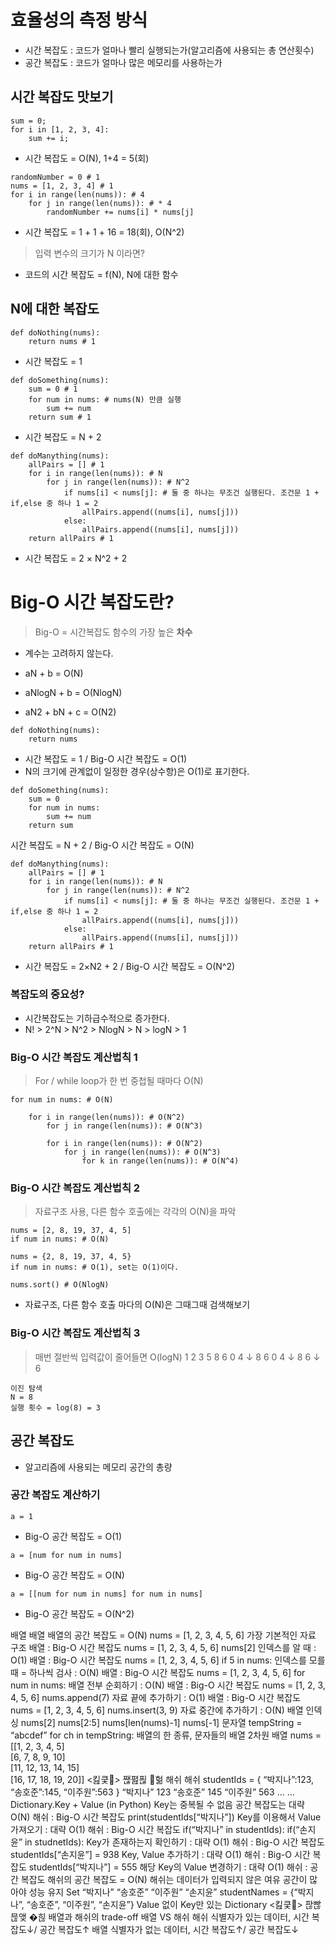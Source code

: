 # 효율성의 측정 방식

- 시간 복잡도 : 코드가 얼마나 빨리 실행되는가(알고리즘에 사용되는 총 연산횟수)
- 공간 복잡도 : 코드가 얼마나 많은 메모리를 사용하는가

## 시간 복잡도 맛보기
```
sum = 0;
for i in [1, 2, 3, 4]:
    sum += i;
```
- 시간 복잡도 = O(N), 1+4 = 5(회)
```
randomNumber = 0 # 1
nums = [1, 2, 3, 4] # 1
for i in range(len(nums)): # 4 
    for j in range(len(nums)): # * 4
        randomNumber += nums[i] * nums[j]
```
- 시간 복잡도 = 1 + 1 + 16 = 18(회), O(N^2)

> 입력 변수의 크기가 N 이라면?
- 코드의 시간 복잡도 = f(N), N에 대한 함수

## N에 대한 복잡도
```
def doNothing(nums):
    return nums # 1
```
- 시간 복잡도 = 1

```
def doSomething(nums):
    sum = 0 # 1
    for num in nums: # nums(N) 만큼 실행
        sum += num
    return sum # 1
```
- 시간 복잡도 = N + 2

```
def doManything(nums):
    allPairs = [] # 1
    for i in range(len(nums)): # N
        for j in range(len(nums)): # N^2
            if nums[i] < nums[j]: # 둘 중 하나는 무조건 실행된다. 조건문 1 + if,else 중 하나 1 = 2
                allPairs.append((nums[i], nums[j]))
            else:
                allPairs.append((nums[i], nums[j]))
    return allPairs # 1
```
- 시간 복잡도 = 2 × N^2 + 2

# Big-O 시간 복잡도란?

> Big-O = 시간복잡도 함수의 가장 높은 **차수**
- 계수는 고려하지 않는다.

- aN + b = O(N)
- aNlogN + b = O(NlogN)
- aN2 + bN + c = O(N2)

```
def doNothing(nums):
    return nums
```
- 시간 복잡도 = 1 / Big-O 시간 복잡도 = O(1)
- N의 크기에 관계없이 일정한 경우(상수항)은 O(1)로 표기한다.

```
def doSomething(nums):
    sum = 0
    for num in nums:
        sum += num
    return sum
```
시간 복잡도 = N + 2 / Big-O 시간 복잡도 = O(N)

```
def doManything(nums):
    allPairs = [] # 1
    for i in range(len(nums)): # N
        for j in range(len(nums)): # N^2
            if nums[i] < nums[j]: # 둘 중 하나는 무조건 실행된다. 조건문 1 + if,else 중 하나 1 = 2
                allPairs.append((nums[i], nums[j]))
            else:
                allPairs.append((nums[i], nums[j]))
    return allPairs # 1
```
- 시간 복잡도 = 2×N2 + 2 / Big-O 시간 복잡도 = O(N^2)

### 복잡도의 중요성?

- 시간복잡도는 기하급수적으로 증가한다.
- N! > 2^N > N^2 > NlogN > N > logN > 1

### Big-O 시간 복잡도 계산법칙 1

> For / while loop가 한 번 중첩될 때마다 O(N)
```
for num in nums: # O(N)
```
```
    for i in range(len(nums)): # O(N^2)
        for j in range(len(nums)): # O(N^3)
```
```
        for i in range(len(nums)): # O(N^2)
            for j in range(len(nums)): # O(N^3)
                for k in range(len(nums)): # O(N^4)
```

### Big-O 시간 복잡도 계산법칙 2

> 자료구조 사용, 다른 함수 호출에는 각각의 O(N)을 파악
```
nums = [2, 8, 19, 37, 4, 5]
if num in nums: # O(N)
```
```
nums = {2, 8, 19, 37, 4, 5}
if num in nums: # O(1), set는 O(1)이다.
```
```
nums.sort() # O(NlogN)
```
- 자료구조, 다른 함수 호출 마다의 O(N)은 그때그때 검색해보기

### Big-O 시간 복잡도 계산법칙 3
> 매번 절반씩 입력값이 줄어들면 O(logN)
1 2 3 5 8 6 0 4
↓
8 6 0 4
↓
8 6
↓
6
```
이진 탐색
N = 8
실행 횟수 = log(8) = 3
```

## 공간 복잡도

- 알고리즘에 사용되는 메모리 공간의 총량

### 공간 복잡도 계산하기
```
a = 1
```
- Big-O 공간 복잡도 = O(1)

```
a = [num for num in nums]
```
- Big-O 공간 복잡도 = O(N)

```
a = [[num for num in nums] for num in nums]
```
- Big-O 공간 복잡도 = O(N^2)

배열
배열
배열의 공간 복잡도 = O(N)
nums = [1, 2, 3, 4, 5, 6]
가장 기본적인 자료 구조
배열 : Big-O 시간 복잡도
nums = [1, 2, 3, 4, 5, 6]
nums[2]
인덱스를 알 때 : O(1)
배열 : Big-O 시간 복잡도
nums = [1, 2, 3, 4, 5, 6]
if 5 in nums:
인덱스를 모를 때 = 하나씩 검사 : O(N)
배열 : Big-O 시간 복잡도
nums = [1, 2, 3, 4, 5, 6]
for num in nums:
배열 전부 순회하기 : O(N)
배열 : Big-O 시간 복잡도
nums = [1, 2, 3, 4, 5, 6]
nums.append(7)
자료 끝에 추가하기 : O(1)
배열 : Big-O 시간 복잡도
nums = [1, 2, 3, 4, 5, 6]
nums.insert(3, 9)
자료 중간에 추가하기 : O(N)
배열 인덱싱
nums[2]
nums[2:5]
nums[len(nums)-1]
nums[-1]
문자열
tempString = “abcdef”
for ch in tempString:
배열의 한 종류, 문자들의 배열
2차원 배열
nums = [[1, 2, 3, 4, 5]\
[6, 7, 8, 9, 10]\
[11, 12, 13, 14, 15]\
[16, 17, 18, 19, 20]]
<킲킃>
짾폂픦 헒
해쉬
해쉬
studentIds = {
“박지나”:123,
“송호준”:145,
“이주원”:563 }
“박지나” 123
“송호준” 145
“이주원” 563
… …
Dictionary.Key + Value (in Python)
Key는 중복될 수 없음
공간 복잡도는 대략 O(N)
해쉬 : Big-O 시간 복잡도
print(studentIds[“박지나”])
Key를 이용해서 Value 가져오기 : 대략 O(1)
해쉬 : Big-O 시간 복잡도
if(“박지나” in studentIds):
if(“손지윤” in studnetIds):
Key가 존재하는지 확인하기 : 대략 O(1)
해쉬 : Big-O 시간 복잡도
studentIds[“손지윤”] = 938
Key, Value 추가하기 : 대략 O(1)
해쉬 : Big-O 시간 복잡도
studentIds[“박지나”] = 555
해당 Key의 Value 변경하기 : 대략 O(1)
해쉬 : 공간 복잡도
해쉬의 공간 복잡도 = O(N)
해쉬는 데이터가 입력되지 않은
여유 공간이 많아야 성능 유지
Set
“박지나”
“송호준”
“이주원”
“손지윤”
studentNames = {“박지나”, “송호준”, “이주원”, “손지윤”}
Value 없이 Key만 있는 Dictionary
<킲킃>
팒빦믆앶 �힎
배열과 해쉬의 trade-off
배열 VS 해쉬
해쉬
식별자가 있는 데이터, 시간 복잡도↓/ 공간 복잡도↑
배열
식별자가 없는 데이터, 시간 복잡도↑/ 공간 복잡도↓
